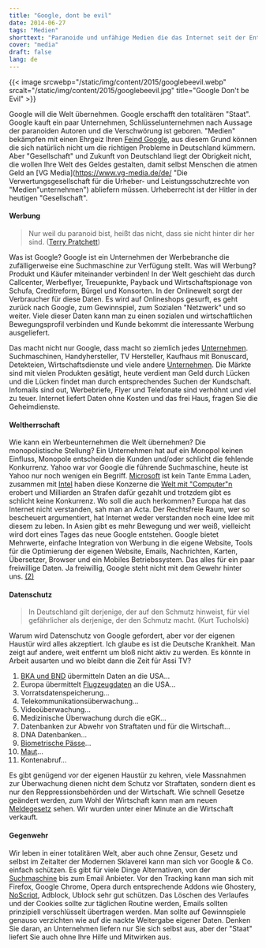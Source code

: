 ```yaml
---
title: "Google, dont be evil"
date: 2014-06-27
tags: "Medien"
shorttext: "Paranoide und unfähige Medien die das Internet seit der Entstehung als Feind sehen haben eine neue Verschwörung aufgedeckt. Google will Macht...."
cover: "media"
draft: false
lang: de
---
```


{{< image srcwebp="/static/img/content/2015/googlebeevil.webp" srcalt="/static/img/content/2015/googlebeevil.jpg" title="Google Don't be Evil" >}}


Google will die Welt übernehmen. Google erschafft den totalitären "Staat". Google kauft ein paar Unternehmen, Schlüsselunternehmen nach Aussage der paranoiden Autoren und die Verschwörung ist geboren. "Medien" bekämpfen mit einen Ehrgeiz Ihren [Feind Google](http://www.golem.de/news/proteste-auf-entwicklerkonferenz-google-und-die-wut-1406-107477.html "Proteste auf Entwicklerkonferenz - Google und die Wut"), aus diesem Grund können die sich natürlich nicht um die richtigen Probleme in Deutschland kümmern. Aber "Gesellschaft" und Zukunft von Deutschland liegt der Obrigkeit nicht, die wollen Ihre Welt des Geldes gestalten, damit selbst Menschen die atmen Geld an [VG Media](https://www.vg-media.de/de/ "Die Verwertungsgesellschaft für die Urheber- und Leistungsschutzrechte von "Medien"unternehmen") abliefern müssen. Urheberrecht ist der Hitler in der heutigen "Gesellschaft". 

#### Werbung

> Nur weil du paranoid bist, heißt das nicht, dass sie nicht hinter dir her sind.  ([Terry Pratchett](http://www.terrypratchettbooks.com/ "Terry Pratchett"))

Was ist Google? Google ist ein Unternehmen der Werbebranche die zufälligerweise eine Suchmaschine zur Verfügung stellt. Was will Werbung? Produkt und Käufer miteinander verbinden! In der Welt geschieht das durch Callcenter, Werbeflyer, Treuepunkte, Payback und Wirtschaftspionage von Schufa, Creditreform, Bürgel und Konsorten. In der Onlinewelt sorgt der Verbraucher für diese Daten. Es wird auf Onlineshops gesurft, es geht zurück nach Google, zum Gewinnspiel, zum Sozialen "Netzwerk" und so weiter. Viele dieser Daten kann man zu einen sozialen und wirtschaftlichen Bewegungsprofil verbinden und Kunde bekommt die interessante Werbung ausgeliefert. 

Das macht nicht nur Google, dass macht so ziemlich jedes [Unternehmen](http://www.vz-nrw.de/Daten-Diaet-Geizen-mit-persoenlichen-Informationen "Im Visier von Unternehmen: Die Jagd nach Kundendaten"). Suchmaschinen, Handyhersteller, TV Hersteller, Kaufhaus mit Bonuscard, Detekteien, Wirtschaftsdienste und viele andere [Unternehmen](http://www.spiegel.de/netzwelt/web/konto-affaere-wer-deutschlands-groesste-datensammler-sind-a-573014.html "Wer Deutschlands größte Datensammler sind"). Die Märkte sind mit vielen Produkten gesätigt, heute verdient man Geld durch Lücken und die Lücken findet man durch entsprechendes Suchen der Kundschaft. Infomails sind out, Werbebriefe, Flyer und Telefonate sind verhöhnt und viel zu teuer. Internet liefert Daten ohne Kosten und das frei Haus, fragen Sie die Geheimdienste. 

#### Weltherrschaft

Wie kann ein Werbeunternehmen die Welt übernehmen? Die monopolistische Stellung? Ein Unternehmen hat auf ein Monopol keinen Einfluss, Monopole entscheiden die Kunden und/oder schlicht die fehlende Konkurrenz. Yahoo war vor Google die führende Suchmaschine, heute ist Yahoo nur noch wenigen ein Begriff. [Microsoft](http://www.tagesschau.de/wirtschaft/microsoft220.html "Microsoft und die EU") ist kein Tante Emma Laden, zusammen mit [Intel](http://europa.eu/rapid/press-release_IP-09-745_de.htm "Kartellrecht: Intel muss 1,06 Mrd. EUR wegen Missbrauchs seiner marktbeherrschenden Stellung zahlen und rechtswidrige Verhaltensweisen einstellen") haben diese Konzerne die [Welt mit "Computer"n](http://www.bernd-leitenberger.de/wintel.shtml "Wintel erobert die Welt") erobert und Milliarden an Strafen dafür gezahlt und trotzdem gibt es schlicht keine Konkurrenz. Wo soll die auch herkommen? Europa hat das Internet nicht verstanden, sah man an Acta. Der Rechtsfreie Raum, wer so bescheuert argumentiert, hat Internet weder verstanden noch eine Idee mit diesem zu leben. In Asien gibt es mehr Bewegung und wer weiß, vielleicht wird dort eines Tages das neue Google entstehen. Google bietet Mehrwerte, einfache Integration von Werbung in die eigene Website, Tools für die Optimierung der eigenen Website, Emails, Nachrichten, Karten, Übersetzer, Browser und ein Mobiles Betriebssystem. Das alles für ein paar freiwillige Daten. Ja freiwillig, Google steht nicht mit dem Gewehr hinter uns. <a href="#2">(2)</a>

#### Datenschutz

> In Deutschland gilt derjenige, der auf den Schmutz hinweist, für viel gefährlicher als derjenige, der den Schmutz macht.  (Kurt Tucholski)

Warum wird Datenschutz von Google gefordert, aber vor der eigenen Haustür wird alles akzeptiert. Ich glaube es ist die Deutsche Krankheit. Man zeigt auf andere, weit entfernt um bloß nicht aktiv zu werden. Es könnte in Arbeit ausarten und wo bleibt dann die Zeit für Assi TV? 

1. [BKA und BND](http://www.sueddeutsche.de/digital/geheimdienste-bnd-leitete-telefondaten-an-nsa-weiter-1.2016504 "BND leitete Telefondaten an NSA weiter") übermitteln Daten an die USA...
2. Europa übermittelt [Flugzeugdaten](http://www.zeit.de/digital/datenschutz/2011-11/pnr-abkommen-inhalt "EU gibt die Daten von Flugpassagieren kampflos preis") an die USA...
3. Vorratsdatenspeicherung...
4. Telekommunikationsüberwachung...
5. Videoüberwachung...
6. Medizinische Überwachung durch die eGK...
7. Datenbanken zur Abwehr von Straftaten und für die Wirtschaft...
8. DNA Datenbanken...
9. [Biometrische Pässe](http://www.heise.de/newsticker/meldung/Bundeskabinett-verabschiedet-Gesetz-zum-biometrischen-Personalausweis-189425.html "Bundeskabinett verabschiedet Gesetz zum biometrischen Personalausweis")...
10. [Maut](http://www.verkehrsrundschau.de/innenminister-fuer-zugriff-auf-mautdaten-1303128.html "Innenminister für Zugriff auf Mautdaten")...
11. Kontenabruf...

Es gibt genügend vor der eigenen Haustür zu kehren, viele Massnahmen zur Überwachung dienen nicht dem Schutz vor Straftaten, sondern dient es nur den Reppressionsbehörden und der Wirtschaft. Wie schnell Gesetze geändert werden, zum Wohl der Wirtschaft kann man am neuen [Meldegesetz](http://www.youtube.com/watch?v=tazesDgpx-s "3o Abgeordnete stimmen über das Gesetz für 80 Millionen Bürger ab") sehen. Wir wurden unter einer Minute an die Wirtschaft verkauft.

#### Gegenwehr

Wir leben in einer totalitären Welt, aber auch ohne Zensur, Gesetz und selbst im Zeitalter der Modernen Sklaverei kann man sich vor Google & Co. einfach schützen. Es gibt für viele Dinge Alternativen, von der [Suchmaschine](http://yacy.net/ "Peer-to-Peer Suchmaschine") bis zum Email Anbieter. Vor den Tracking kann man sich mit Firefox, Google Chrome, Opera durch entsprechende Addons wie Ghostery, [NoScript](https://www.youtube.com/watch?v=ybzP0oftI4c "Firefox: NoScript - Das wichtigste Addon - YouTube"), Adblock, Ublock sehr gut schützen. Das Löschen des Verlaufes und der Cookies sollte zur täglichen Routine werden, Emails sollten prinzipiell verschlüsselt übertragen werden. Man sollte auf Gewinnspiele genauso verzichten wie auf die nackte Weitergabe eigener Daten. Denken Sie daran, an Unternehmen liefern nur Sie sich selbst aus, aber der "Staat" liefert Sie auch ohne Ihre Hilfe und Mitwirken aus.

